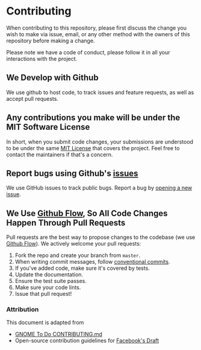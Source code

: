 # Contributing

When contributing to this repository, please first discuss the change you wish to make via issue,
email, or any other method with the owners of this repository before making a change.

Please note we have a code of conduct, please follow it in all your interactions with the project.

## We Develop with Github

We use github to host code, to track issues and feature requests, as well as accept pull requests.

## Any contributions you make will be under the MIT Software License

In short, when you submit code changes, your submissions are understood to be under the same [MIT License](http://choosealicense.com/licenses/mit/) that covers the project. Feel free to contact the maintainers if that's a concern.

## Report bugs using Github's [issues](https://github.com/DamianSkrzypczak/shift/issues)

We use GitHub issues to track public bugs. Report a bug by [opening a new issue]().

## We Use [Github Flow](https://guides.github.com/introduction/flow/index.html), So All Code Changes Happen Through Pull Requests

Pull requests are the best way to propose changes to the codebase (we use [Github Flow](https://guides.github.com/introduction/flow/index.html)). We actively welcome your pull requests:

1. Fork the repo and create your branch from `master`.
2. When writing commit messages, follow [conventional commits](https://www.conventionalcommits.org/en/v1.0.0/).
3. If you've added code, make sure it's covered by tests.
4. Update the documentation.
5. Ensure the test suite passes.
6. Make sure your code lints.
7. Issue that pull request!

### Attribution

This document is adapted from

- [GNOME To Do CONTRIBUTING.md](https://gitlab.gnome.org/GNOME/gnome-todo/-/blob/master/doc/CONTRIBUTING.md)
- Open-source contribution guidelines for [Facebook's Draft](https://github.com/facebook/draft-js/blob/a9316a723f9e918afde44dea68b5f9f39b7d9b00/CONTRIBUTING.md)
